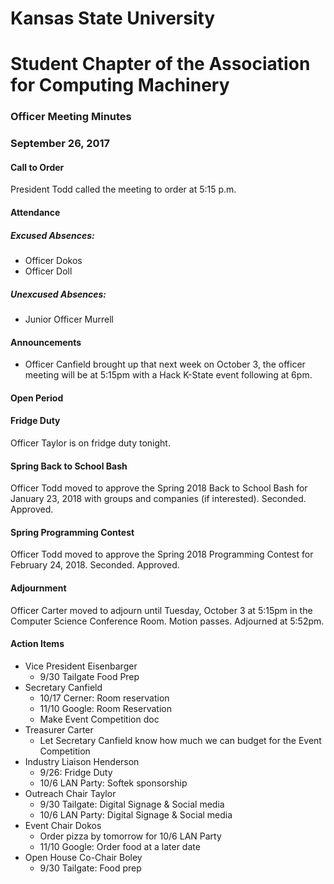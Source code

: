 # Kansas State University
# Student Chapter of the Association for Computing Machinery
### Officer Meeting Minutes
### September 26, 2017


#### Call to Order
President Todd called the meeting to order at 5:15 p.m.

#### Attendance
##### Excused Absences:
* Officer Dokos
* Officer Doll
##### Unexcused Absences:
* Junior Officer Murrell

#### Announcements
* Officer Canfield brought up that next week on October 3, the officer meeting will be at 5:15pm with a Hack K-State event following at 6pm.

#### Open Period

#### Fridge Duty
Officer Taylor is on fridge duty tonight.

#### Spring Back to School Bash
Officer Todd moved to approve the Spring 2018 Back to School Bash for January 23, 2018 with groups and companies (if interested). Seconded. Approved.

#### Spring Programming Contest
Officer Todd moved to approve the Spring 2018 Programming Contest for February 24, 2018. Seconded. Approved.

#### Adjournment
Officer Carter moved to adjourn until Tuesday, October 3 at 5:15pm in the Computer Science Conference Room. Motion passes. Adjourned at 5:52pm.

#### Action Items
* Vice President Eisenbarger
  * 9/30 Tailgate Food Prep
* Secretary Canfield
  * 10/17 Cerner: Room reservation
  * 11/10 Google: Room Reservation
  * Make Event Competition doc
* Treasurer Carter
  * Let Secretary Canfield know how much we can budget for the Event Competition
* Industry Liaison Henderson
  * 9/26: Fridge Duty
  * 10/6 LAN Party: Softek sponsorship
* Outreach Chair Taylor
	* 9/30 Tailgate: Digital Signage & Social media
  * 10/6 LAN Party: Digital Signage & Social media
* Event Chair Dokos
	* Order pizza by tomorrow for 10/6 LAN Party
  * 11/10 Google: Order food at a later date
* Open House Co-Chair Boley
  * 9/30 Tailgate: Food prep

